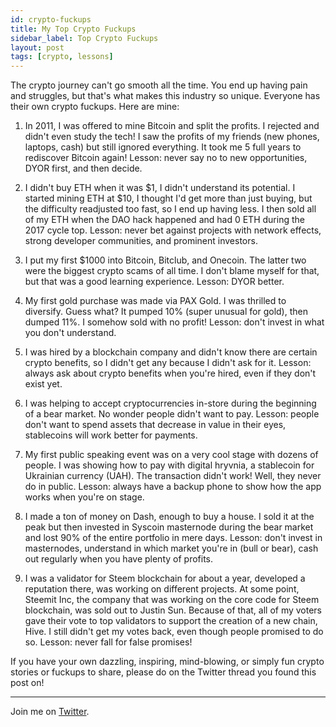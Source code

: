 ```yaml
---
id: crypto-fuckups
title: My Top Crypto Fuckups
sidebar_label: Top Crypto Fuckups
layout: post
tags: [crypto, lessons]
---
```


The crypto journey can't go smooth all the time. You end up having pain and struggles, but that's what makes this industry so unique. Everyone has their own crypto fuckups. Here are mine:

1. In 2011, I was offered to mine Bitcoin and split the profits. I rejected and didn't even study the tech! I saw the profits of my friends (new phones, laptops, cash) but still ignored everything. It took me 5 full years to rediscover Bitcoin again! Lesson: never say no to new opportunities, DYOR first, and then decide.

2. I didn't buy ETH when it was $1, I didn't understand its potential. I started mining ETH at $10, I thought I'd get more than just buying, but the difficulty readjusted too fast, so I end up having less. I then sold all of my ETH when the DAO hack happened and had 0 ETH during the 2017 cycle top. Lesson: never bet against projects with network effects, strong developer communities, and prominent investors.

3. I put my first $1000 into Bitcoin, Bitclub, and Onecoin. The latter two were the biggest crypto scams of all time. I don't blame myself for that, but that was a good learning experience. Lesson: DYOR better.

4. My first gold purchase was made via PAX Gold. I was thrilled to diversify. Guess what? It pumped 10% (super unusual for gold), then dumped 11%. I somehow sold with no profit! Lesson: don't invest in what you don't understand.

5. I was hired by a blockchain company and didn't know there are certain crypto benefits, so I didn't get any because I didn't ask for it. Lesson: always ask about crypto benefits when you're hired, even if they don't exist yet.

6. I was helping to accept cryptocurrencies in-store during the beginning of a bear market. No wonder people didn't want to pay. Lesson: people don't want to spend assets that decrease in value in their eyes, stablecoins will work better for payments.

7. My first public speaking event was on a very cool stage with dozens of people. I was showing how to pay with digital hryvnia, a stablecoin for Ukrainian currency (UAH). The transaction didn't work! Well, they never do in public. Lesson: always have a backup phone to show how the app works when you're on stage.

8. I made a ton of money on Dash, enough to buy a house. I sold it at the peak but then invested in Syscoin masternode during the bear market and lost 90% of the entire portfolio in mere days. Lesson: don't invest in masternodes, understand in which market you're in (bull or bear), cash out regularly when you have plenty of profits.

9. I was a validator for Steem blockchain for about a year, developed a reputation there, was working on different projects. At some point, Steemit Inc, the company that was working on the core code for Steem blockchain, was sold out to Justin Sun. Because of that, all of my voters gave their vote to top validators to support the creation of a new chain, Hive. I still didn't get my votes back, even though people promised to do so. Lesson: never fall for false promises!

If you have your own dazzling, inspiring, mind-blowing, or simply fun crypto stories or fuckups to share, please do on the Twitter thread you found this post on!

---

Join me on [Twitter](https://twitter.com/dmitrydao).